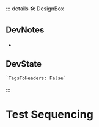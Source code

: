 ::: details 🛠 <dev>DesignBox</dev>

## DevNotes

-

## DevState

```py
`TagsToHeaders: False`
```

:::

# Test Sequencing
